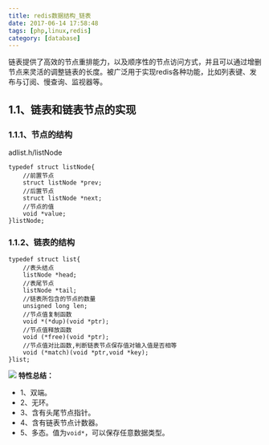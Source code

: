 ```yaml
---
title: redis数据结构_链表
date: 2017-06-14 17:58:48
tags: [php,linux,redis]
category: [database]
---
```


链表提供了高效的节点重排能力，以及顺序性的节点访问方式，并且可以通过增删节点来灵活的调整链表的长度。被广泛用于实现redis各种功能，比如列表键、发布与订阅、慢查询、监视器等。
<!--more-->

## 1.1、链表和链表节点的实现
### 1.1.1、节点的结构
adlist.h/listNode
```
typedef struct listNode{
    //前置节点
    struct listNode *prev;
    //后置节点
    struct listNode *next;
    //节点的值
    void *value;
}listNode;
```
### 1.1.2、链表的结构
```
typedef struct list{
    //表头结点
    listNode *head;
    //表尾节点
    listNode *tail;
    //链表所包含的节点的数量
    unsigned long len;
    //节点值复制函数
    void *(*dup)(void *ptr);
    //节点值释放函数
    void (*free)(void *ptr);
    //节点值对比函数,判断链表节点保存值对输入值是否相等
    void (*match)(void *ptr,void *key);
}list;
```
![](/public/image/redis/0913d1c4-6fec-4109-abb0-f56f161c5eba.png)
**特性总结：**
- 1、双端。
- 2、无环。
- 3、含有头尾节点指针。
- 4、含有链表节点计数器。
- 5、多态。值为`void*`，可以保存任意数据类型。